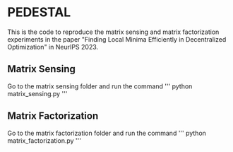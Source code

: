 # PEDESTAL

This is the code to reproduce the matrix sensing and matrix factorization experiments in the paper "Finding Local Minima Efficiently in Decentralized Optimization" in NeurIPS 2023.

## Matrix Sensing 
Go to the matrix sensing folder and run the command
'''
python matrix_sensing.py
'''

## Matrix Factorization 
Go to the matrix factorization folder and run the command
'''
python matrix_factorization.py
'''
